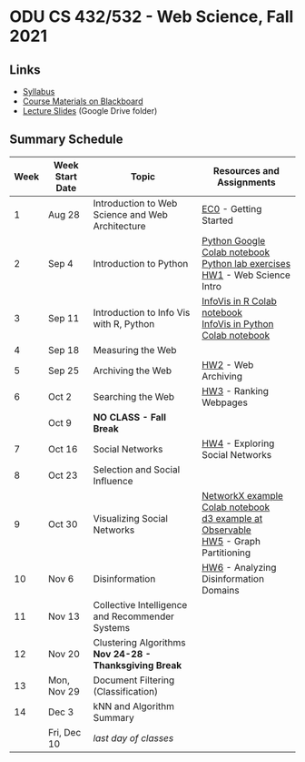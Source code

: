 # ODU CS 432/532 - Web Science, Fall 2021

## Links

* [Syllabus](syllabus.md)
* [Course Materials on Blackboard](https://www.blackboard.odu.edu/ultra/courses/_385456_1/cl/outline)
* [Lecture Slides](https://drive.google.com/drive/u/1/folders/15aiAezMGhnHdVwOO6qDqVyDn1JxHPd5o) (Google  Drive folder)

## Summary Schedule

|Week |Week Start Date|Topic|Resources and Assignments|
|---|---|---|---|
|1|Aug 28|Introduction to Web Science and Web Architecture|[EC0](getting-started/README.md) - Getting Started
|2|Sep 4|Introduction to Python|[Python Google Colab notebook](432_F21_Mod02_Python.ipynb)<br/>[Python lab exercises](432_F21_Mod02_lab.ipynb)<br/>[HW1](HW1.md) - Web Science Intro
|3|Sep 11|Introduction to Info Vis with R, Python|[InfoVis in R Colab notebook](432_F21_Mod03_InfoVis_R.ipynb)<br/>[InfoVis in Python Colab notebook](432_F21_Mod03_InfoVis_Python.ipynb)
|4|Sep 18|Measuring the Web
|5|Sep 25|Archiving the Web|[HW2](HW2.md) - Web Archiving|
|6|Oct 2|Searching the Web|[HW3](HW3.md) - Ranking Webpages|
| | Oct 9|**NO CLASS - Fall Break**
|7|Oct 16|Social Networks|[HW4](HW4.md) - Exploring Social Networks|
|8|Oct 23|Selection and Social Influence
|9|Oct 30|Visualizing Social Networks|[NetworkX example Colab notebook](432_F21_NetworkX_example.ipynb)<br/>[d3 example at Observable](https://observablehq.com/@weiglemc/force-directed-layout-example-cs-432-532-spring-2020)<br/>[HW5](HW5.md) - Graph Partitioning|
|10|Nov 6|Disinformation|[HW6](HW6.md) - Analyzing Disinformation Domains|
|11|Nov 13|Collective Intelligence and Recommender Systems
|12|Nov 20|Clustering Algorithms<br/>**Nov 24-28 - Thanksgiving Break**|
|13|Mon, Nov 29|Document Filtering (Classification)
|14|Dec 3|kNN and Algorithm Summary
|| Fri, Dec 10|*last day of classes*
